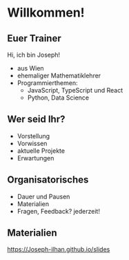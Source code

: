# Willkommen!

## Euer Trainer

Hi, ich bin Joseph!

- aus Wien
- ehemaliger Mathematiklehrer
- Programmierthemen:
  - JavaScript, TypeScript und React
  - Python, Data Science

## Wer seid Ihr?

- Vorstellung
- Vorwissen
- aktuelle Projekte
- Erwartungen

## Organisatorisches

- Dauer und Pausen
- Materialien
- Fragen, Feedback? jederzeit!

## Materialien

<https://Joseph-ilhan.github.io/slides>

